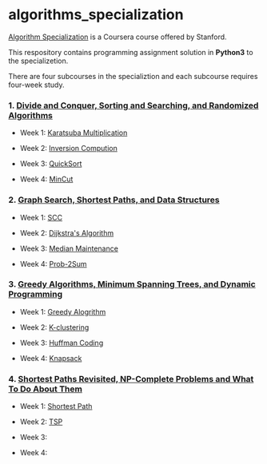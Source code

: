 # algorithms_specialization
[Algorithm Specialization](https://www.coursera.org/specializations/algorithms) is a Coursera course offered by Stanford. 

This respository contains programming assignment solution in **Python3** to the specializetion.

There are four subcourses in the specializtion and each subcourse requires four-week study.

### 1. [Divide and Conquer, Sorting and Searching, and Randomized Algorithms](https://github.com/keithpink/algorithms_specialization/tree/main/Divide_and_Conquer_Sorting_and_Searching_and_Randomized_Algorithms)

- Week 1: [Karatsuba Multiplication](https://github.com/keithpink/algorithms_specialization/blob/main/Divide_and_Conquer_Sorting_and_Searching_and_Randomized_Algorithms/KM.py)

- Week 2: [Inversion Compution](https://github.com/keithpink/algorithms_specialization/blob/main/Divide_and_Conquer_Sorting_and_Searching_and_Randomized_Algorithms/IntegerArray.py)

- Week 3: [QuickSort](https://github.com/keithpink/algorithms_specialization/blob/main/Divide_and_Conquer_Sorting_and_Searching_and_Randomized_Algorithms/QuickSort.py)

- Week 4: [MinCut](https://github.com/keithpink/algorithms_specialization/blob/main/Divide_and_Conquer_Sorting_and_Searching_and_Randomized_Algorithms/kargerMinCut.py)


### 2. [Graph Search, Shortest Paths, and Data Structures](https://github.com/keithpink/algorithms_specialization/tree/main/Graph_Search_Shortest_Paths_and_Data_Structures)

- Week 1: [SCC](https://github.com/keithpink/algorithms_specialization/blob/main/Graph_Search_Shortest_Paths_and_Data_Structures/scc.py)

- Week 2: [Dijkstra's Algorithm](https://github.com/keithpink/algorithms_specialization/blob/main/Graph_Search_Shortest_Paths_and_Data_Structures/dijkstra.py)

- Week 3: [Median Maintenance](https://github.com/keithpink/algorithms_specialization/blob/main/Graph_Search_Shortest_Paths_and_Data_Structures/Median.py)

- Week 4: [Prob-2Sum](https://github.com/keithpink/algorithms_specialization/blob/main/Graph_Search_Shortest_Paths_and_Data_Structures/prob-2sum.py)

### 3. [Greedy Algorithms, Minimum Spanning Trees, and Dynamic Programming](https://github.com/keithpink/algorithms_specialization/tree/main/Greedy_Algorithms_Minimum_Spanning_Trees_and_Dynamic_Programming)

- Week 1: [Greedy Alogrithm](https://github.com/keithpink/algorithms_specialization/blob/main/Greedy_Algorithms_Minimum_Spanning_Trees_and_Dynamic_Programming/greedy.py)

- Week 2: [K-clustering](https://github.com/keithpink/algorithms_specialization/blob/main/Greedy_Algorithms_Minimum_Spanning_Trees_and_Dynamic_Programming/greedy.py)

- Week 3: [Huffman Coding](https://github.com/keithpink/algorithms_specialization/blob/main/Greedy_Algorithms_Minimum_Spanning_Trees_and_Dynamic_Programming/hauffman.py)

- Week 4: [Knapsack](https://github.com/keithpink/algorithms_specialization/blob/main/Greedy_Algorithms_Minimum_Spanning_Trees_and_Dynamic_Programming/Knapsack.py)


### 4. [Shortest Paths Revisited, NP-Complete Problems and What To Do About Them]()

- Week 1: [Shortest Path](https://github.com/keithpink/algorithms_specialization/blob/main/Shortest_Paths_Revisited_NP_Complete_Problems/shortestpath.py)

- Week 2: [TSP](https://github.com/keithpink/algorithms_specialization/blob/main/Shortest_Paths_Revisited_NP_Complete_Problems/tsp.py)

- Week 3:

- Week 4:

